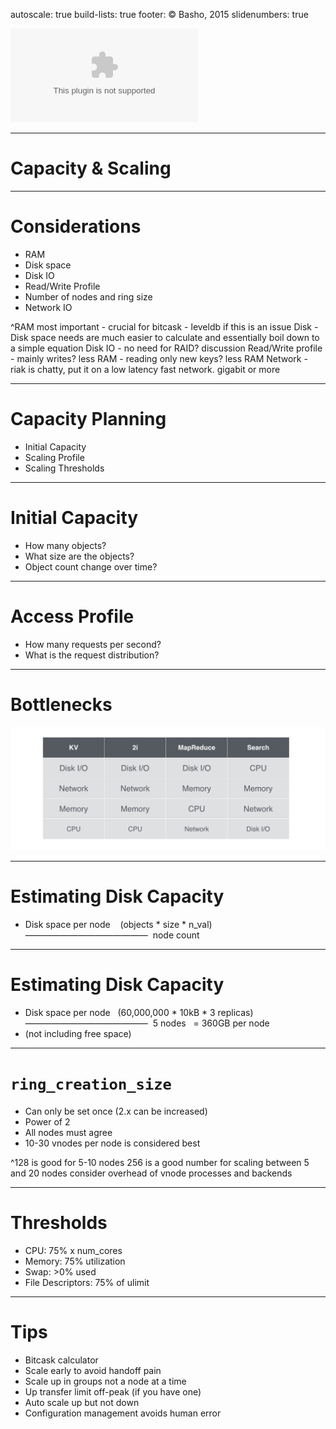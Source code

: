 autoscale: true
build-lists: true
footer: © Basho, 2015
slidenumbers: true

![fit](design-assets/Basho-Logos/eps/basho-logo-color-horiz.eps)

---

# Capacity & Scaling

---

# Considerations

* RAM
* Disk space
* Disk IO
* Read/Write Profile
* Number of nodes and ring size
* Network IO

^RAM most important - crucial for bitcask - leveldb if this is an issue Disk - Disk space needs are much easier to calculate and essentially boil down to a simple equation Disk IO - no need for RAID? discussion Read/Write profile  - mainly writes? less RAM  - reading only new keys? less RAM Network - riak is chatty, put it on a low latency fast network. gigabit or more 

---

# Capacity Planning

* Initial Capacity
* Scaling Profile
* Scaling Thresholds

---

# Initial Capacity

* How many objects?
* What size are the objects?
* Object count change over time?

---

# Access Profile

* How many requests per second?
* What is the request distribution?

---

# Bottlenecks

![inline fit](./107-capacity-and-scaling/bottlenecks.png)

---

# Estimating Disk Capacity

* Disk space per node           (objects * size * n_val) ——————————————                  node count

---

# Estimating Disk Capacity

* Disk space per node   (60,000,000 * 10kB * 3 replicas) ——————————————                    5 nodes            = 360GB per node 
* (not including free space) 

---

# `ring_creation_size`

* Can only be set once (2.x can be increased)
* Power of 2
* All nodes must agree
* 10-30 vnodes per node is considered best

^128 is good for 5-10 nodes 256 is a good number for scaling between 5 and 20 nodes consider overhead of vnode processes and backends 

---

# Thresholds

* CPU: 75% x num_cores
* Memory: 75% utilization
* Swap: >0% used
* File Descriptors: 75% of ulimit

---

# Tips

* Bitcask calculator
* Scale early to avoid handoff pain
* Scale up in groups not a node at a time
* Up transfer limit off-peak (if you have one)
* Auto scale up but not down
* Configuration management avoids human error


